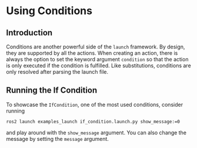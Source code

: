 # Using Conditions
## Introduction
Conditions are another powerful side of the `launch` framework. By design, they are supported by all the actions. When creating an action, there is always the option to set the keyword argument `condition` so that the action is only executed if the condition is fulfilled. Like substitutions, conditions are only resolved after parsing the launch file.

## Running the If Condition
To showcase the `IfCondition`, one of the most used conditions, consider running
```
ros2 launch examples_launch if_condition.launch.py show_message:=0
```
and play around with the `show_message` argument. You can also change the message by setting the `message` argument.
